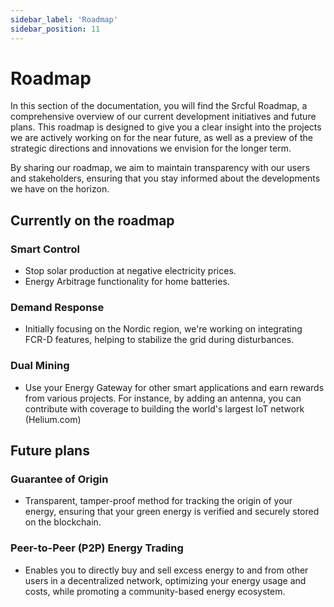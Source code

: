 ```yaml
---
sidebar_label: 'Roadmap'
sidebar_position: 11
---
```


# Roadmap

In this section of the documentation, you will find the Srcful Roadmap, a comprehensive overview of our current development initiatives and future plans. This roadmap is designed to give you a clear insight into the projects we are actively working on for the near future, as well as a preview of the strategic directions and innovations we envision for the longer term. 

By sharing our roadmap, we aim to maintain transparency with our users and stakeholders, ensuring that you stay informed about the developments we have on the horizon.

## Currently on the roadmap

### Smart Control
- Stop solar production at negative electricity prices. 
- Energy Arbitrage functionality for home batteries.

### Demand Response
- Initially focusing on the Nordic region, we're working on integrating FCR-D features, helping to stabilize the grid during disturbances.

### Dual Mining
- Use your Energy Gateway for other smart applications and earn rewards from various projects. For instance, by adding an antenna, you can contribute with coverage to building the world's largest IoT network  (Helium.com)

## Future plans

### Guarantee of Origin
- Transparent, tamper-proof method for tracking the origin of your energy, ensuring that your green energy is verified and securely stored on the blockchain.

### Peer-to-Peer (P2P) Energy Trading
- Enables you to directly buy and sell excess energy to and from other users in a decentralized network, optimizing your energy usage and costs, while promoting a community-based energy ecosystem.
